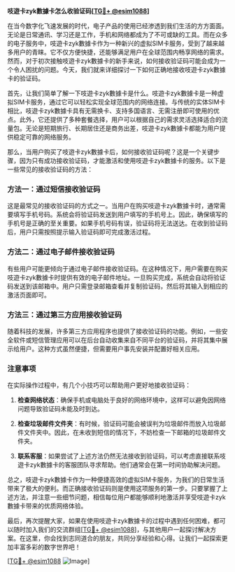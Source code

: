 **吱遊卡zyk數據卡怎么收验证码[[TG💪+ @esim1088](https://t.me/s/esim1088)]**

在当今数字化飞速发展的时代，电子产品的使用已经渗透到我们生活的方方面面。无论是日常通讯、学习还是工作，手机和网络都成为了不可或缺的工具。而在众多的电子服务中，吱遊卡zyk數據卡作为一种新兴的虚拟SIM卡服务，受到了越来越多用户的青睐。它不仅方便快捷，还能够满足用户在全球范围内畅享网络的需求。然而，对于初次接触吱遊卡zyk數據卡的新手来说，如何接收验证码可能会成为一个令人困扰的问题。今天，我们就来详细探讨一下如何正确地接收吱遊卡zyk數據卡的验证码。

首先，让我们简单了解一下吱遊卡zyk數據卡是什么。吱遊卡zyk數據卡是一种虚拟SIM卡服务，通过它可以轻松实现全球范围内的网络连接。与传统的实体SIM卡相比，吱遊卡zyk數據卡具有无需换卡、支持多国语言、无需注册即可使用的优点。此外，它还提供了多种套餐选择，用户可以根据自己的需求灵活选择适合的流量包。无论是短期旅行、长期居住还是商务出差，吱遊卡zyk數據卡都能为用户提供稳定可靠的网络服务。

那么，当用户购买了吱遊卡zyk數據卡后，如何接收验证码呢？这是一个关键步骤，因为只有成功接收验证码，才能激活和使用吱遊卡zyk數據卡的服务。以下是一些常见的接收验证码的方法：

### 方法一：通过短信接收验证码

这是最常见的接收验证码的方式之一。当用户在购买吱遊卡zyk數據卡时，通常需要填写手机号码。系统会将验证码发送到用户填写的手机号上。因此，确保填写的手机号是正确的至关重要。如果手机号码有误，验证码将无法送达。在收到验证码后，用户只需按照提示输入验证码即可完成激活过程。

### 方法二：通过电子邮件接收验证码

有些用户可能更倾向于通过电子邮件接收验证码。在这种情况下，用户需要在购买吱遊卡zyk數據卡时提供有效的电子邮件地址。一旦购买完成，系统会自动将验证码发送到该邮箱中。用户只需登录邮箱查看并复制验证码，然后将其输入到相应的激活页面即可。

### 方法三：通过第三方应用接收验证码

随着科技的发展，许多第三方应用程序也提供了接收验证码的功能。例如，一些安全软件或短信管理应用可以在后台自动收集来自不同平台的验证码，并将其集中展示给用户。这种方式虽然便捷，但需要用户事先安装并配置好相关应用。

### 注意事项

在实际操作过程中，有几个小技巧可以帮助用户更好地接收验证码：

1. **检查网络状态**：确保手机或电脑处于良好的网络环境中，这样可以避免因网络问题导致验证码未能及时到达。
   
2. **检查垃圾邮件文件夹**：有时候，验证码可能会被误判为垃圾邮件而放入垃圾邮件文件夹中。因此，在未收到短信的情况下，不妨检查一下邮箱的垃圾邮件文件夹。

3. **联系客服**：如果尝试了上述方法仍然无法接收到验证码，可以考虑直接联系吱遊卡zyk數據卡的客服团队寻求帮助。他们通常会在第一时间协助解决问题。

总之，吱遊卡zyk數據卡作为一种便捷高效的虚拟SIM卡服务，为我们的日常生活带来了极大的便利。而正确接收验证码则是使用这项服务的第一步。只要掌握了上述方法，并注意一些细节问题，相信每位用户都能够顺利地激活并享受吱遊卡zyk數據卡带来的优质网络体验。

最后，再次提醒大家，如果在使用吱遊卡zyk數據卡的过程中遇到任何困难，都可以随时加入我们的交流群组[[TG💪+ @esim1088](https://t.me/s/esim1088)]，与其他用户一起探讨解决方案。在这里，你会找到志同道合的朋友，共同分享经验和心得。让我们一起探索更加丰富多彩的数字世界吧！

[[TG💪+ @esim1088](https://t.me/s/esim1088) ![Image](https://i.postimg.cc/4NQfJmqS/Snipaste-2025-05-13-00-14-12.png)]